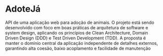 # AdoteJá

API de uma aplicação web para adoção de animais. O projeto está sendo desenvolvido com foco em boas práticas de arquitetura de software e system design, aplicando os princípios de Clean Architecture, Domain Driven Design (DDD) e Test Driven Development (TDD). A proposta é manter o domínio central da aplicação independente de detalhes externos, garantindo alta coesão, baixo acoplamento e facilidade de manutenção
